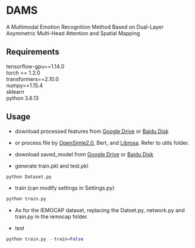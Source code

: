 # DAMS
A Multimodal Emotion Recognition Method Based on Dual-Layer Asymmetric Multi-Head Attention and Spatial Mapping
## Requirements
   tensorflow-gpu==1.14.0 <br>
   torch == 1.2.0 <br>
   transformers==2.10.0 <br>
   numpy==1.15.4 <br>
   sklearn <br>
   python 3.6.13 <br> 

## Usage


* download processed features from [Google Drive](https://drive.google.com/drive/folders/1Q-NujC2-Egyq2GUO2Ipy9z59MSeY1mmb?usp=drive_link) or [Baidu Disk](https://pan.baidu.com/s/1btaelQpJKDd6YCamGerckw?pwd=0lar ) 

* or process file by [OpenSimle2.0](https://github.com/audeering/opensmile), Bert, and [Librosa](https://github.com/librosa/librosa). Refer to utils folder.

* download saved_model from [Google Drive](https://drive.google.com/drive/folders/1r9zzLFMl1tsgo7lKYpcYIsfrGuUPpXvk?usp=drive_link) or [Baidu Disk](https://pan.baidu.com/s/1CDMATWuxKOzGFBaJ870zbw?pwd=b3p0) 

* generate train.pkl and test.pkl
```python 
python Dataset.py
```
* train (can modify settings in Settings.py) <br>
```python 
python train.py  
```
* As for the IEMOCAP dataset, replacing the Datset.py, network.py and train.py in the iemocap folder.

* test <br>
```python 
python train.py --train=False
```
